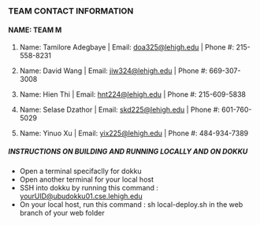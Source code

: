 ### TEAM CONTACT INFORMATION
#### NAME: TEAM M 


1. Name: Tamilore Adegbaye	| Email: doa325@lehigh.edu | Phone #: 215-558-8231

2. Name: David Wang         | Email: jiw324@lehigh.edu | Phone #: 669-307-3008

3. Name: Hien Thi 			| Email: hnt224@lehigh.edu | Phone #: 215-609-5838

4. Name: Selase Dzathor 	| Email: skd225@lehigh.edu | Phone #: 601-760-5029

5. Name: Yinuo Xu 			| Email: yix225@lehigh.edu | Phone #: 484-934-7389 

##### INSTRUCTIONS ON BUILDING AND RUNNING LOCALLY AND ON DOKKU
- Open a terminal specifaclly for dokku
- Open another terminal for your local host
- SSH into dokku by running this command : yourUID@ubudokku01.cse.lehigh.edu
- On your local host, run this command : sh local-deploy.sh in the web branch of your web folder
